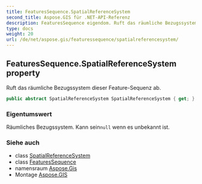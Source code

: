 ```yaml
---
title: FeaturesSequence.SpatialReferenceSystem
second_title: Aspose.GIS für .NET-API-Referenz
description: FeaturesSequence eigendom. Ruft das räumliche Bezugssystem dieser FeatureSequenz ab.
type: docs
weight: 20
url: /de/net/aspose.gis/featuressequence/spatialreferencesystem/
---
```

## FeaturesSequence.SpatialReferenceSystem property

Ruft das räumliche Bezugssystem dieser Feature-Sequenz ab.

```csharp
public abstract SpatialReferenceSystem SpatialReferenceSystem { get; }
```

### Eigentumswert

Räumliches Bezugssystem. Kann sein`null` wenn es unbekannt ist.

### Siehe auch

* class [SpatialReferenceSystem](../../../aspose.gis.spatialreferencing/spatialreferencesystem/)
* class [FeaturesSequence](../)
* namensraum [Aspose.Gis](../../featuressequence/)
* Montage [Aspose.GIS](../../../)


